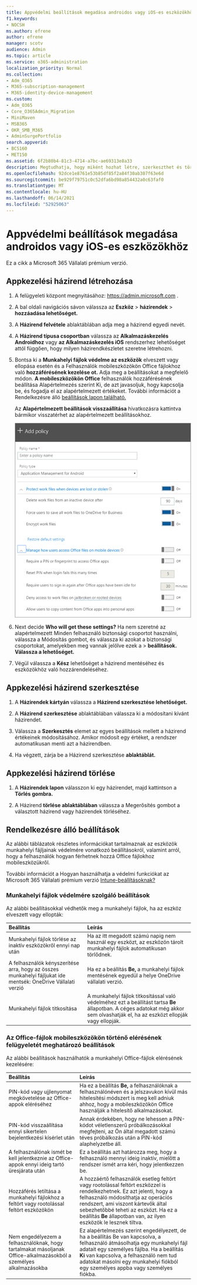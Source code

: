 ```yaml
---
title: Appvédelmi beállítások megadása androidos vagy iOS-es eszközökhöz
f1.keywords:
- NOCSH
ms.author: efrene
author: efrene
manager: scotv
audience: Admin
ms.topic: article
ms.service: o365-administration
localization_priority: Normal
ms.collection:
- Adm_O365
- M365-subscription-management
- M365-identity-device-management
ms.custom:
- Adm_O365
- Core_O365Admin_Migration
- MiniMaven
- MSB365
- OKR_SMB_M365
- AdminSurgePortfolio
search.appverid:
- BCS160
- MET150
ms.assetid: 6f2b80b4-81c3-4714-a7bc-ae69313e8a33
description: Megtudhatja, hogy miként hozhat létre, szerkeszthet és törölhet appkezelési házirendeket, és hogyan védheti meg a munkahelyi fájlokat Android- vagy iOS-eszközökön.
ms.openlocfilehash: 92dce1e8761e53b85df85f2a84f30ab307f63e6d
ms.sourcegitcommit: be929f79751c0c52dfa6bd98a854432a0c63faf0
ms.translationtype: MT
ms.contentlocale: hu-HU
ms.lasthandoff: 06/14/2021
ms.locfileid: "52925063"
---
```

# <a name="set-app-protection-settings-for-android-or-ios-devices"></a>Appvédelmi beállítások megadása androidos vagy iOS-es eszközökhöz

Ez a cikk a Microsoft 365 Vállalati prémium verzió.

## <a name="create-an-app-management-policy"></a>Appkezelési házirend létrehozása

1. A felügyeleti központ megnyitásához: <a href="https://go.microsoft.com/fwlink/p/?linkid=837890" target="_blank">https://admin.microsoft.com</a> . 
    
2. A bal oldali navigációs sávon válassza az **Eszköz** \> **házirendek** \> **hozzáadása lehetőséget.**
  
3. A **Házirend felvétele** ablaktáblában adja meg a házirend egyedi nevét. 
    
4. A **Házirend típusa csoportban** válassza az **Alkalmazáskezelés Androidhoz** vagy **az Alkalmazáskezelés iOS** rendszerhez lehetőséget attól függően, hogy milyen házirendkészletet szeretne létrehozni. 
    
5. Bontsa ki a **Munkahelyi fájlok védelme az eszközök** elveszett vagy ellopása esetén és a Felhasználók mobileszközökön Office fájlokhoz való **hozzáférésének kezelése ot.** Adja meg a beállításokat a megfelelő módon. **A mobileszközökön Office** felhasználók hozzáférésének  beállítása Alapértelmezés szerint Ki, de  azt javasoljuk, hogy kapcsolja be, és fogadja el az alapértelmezett értékeket. További információt a Rendelkezésre álló [beállítások lapon található.](#available-settings) 
    
    Az **Alapértelmezett beállítások visszaállítása** hivatkozásra kattintva bármikor visszatérhet az alapértelmezett beállításokhoz. 
    
    ![Screenshot of Create a policy with Application management for Android selected](../media/eabbe06d-ac0a-4f3a-8630-68c808b1e662.png)
  
6. Next decide **Who will get these settings?** Ha nem szeretné az alapértelmezett  Minden felhasználó biztonsági csoportot használni, válassza a Módosítás gombot, és válassza ki azokat a biztonsági csoportokat, amelyekben meg vannak jelölve ezek a \> **beállítások. Válassza a lehetőséget.**
    
7. Végül válassza a **Kész** lehetőséget a házirend mentéséhez és eszközökhöz való hozzárendeléséhez. 
    
## <a name="edit-an-app-management-policy"></a>Appkezelési házirend szerkesztése

1. A **Házirendek kártyán** válassza a **Házirend szerkesztése lehetőséget.**
    
2. A **Házirend szerkesztése** ablaktáblában válassza ki a módosítani kívánt házirendet. 
    
3. Válassza a **Szerkesztés** elemet az egyes beállítások mellett a házirend értékeinek módosításához. Amikor módosít egy értéket, a rendszer automatikusan menti azt a házirendben.
    
4. Ha végzett, zárja be a Házirend szerkesztése **ablaktáblát.** 
    
## <a name="delete-an-app-management-policy"></a>Appkezelési házirend törlése

1. A **Házirendek lapon** válasszon ki egy házirendet, majd kattintson a **Törlés gombra.**
    
2. A Házirend **törlése ablaktáblában** válassza a Megerősítés gombot a választott házirend vagy házirendek törléséhez.  
    
## <a name="available-settings"></a>Rendelkezésre álló beállítások

Az alábbi táblázatok részletes információkat tartalmaznak az eszközök munkahelyi fájljainak védelmére vonatkozó beállításokról, valamint arról, hogy a felhasználók hogyan férhetnek hozzá Office fájlokhoz mobileszközükről.
  
 További információt a Hogyan használhatja a védelmi funkciókat az Microsoft 365 Vállalati prémium verzió [Intune-beállításoknak?](map-protection-features-to-intune-settings.md) 
  
### <a name="settings-that-protect-work-files"></a>Munkahelyi fájlok védelmére szolgáló beállítások

Az alábbi beállításokkal védhetők meg a munkahelyi fájlok, ha az eszköz elveszett vagy ellopták:


|Beállítás  <br/> |Leírás  <br/> |
|:-----|:-----|
|Munkahelyi fájlok törlése az inaktív eszközökről ennyi nap után  <br/> |Ha az itt megadott számú napig nem használ egy eszközt, az eszközön tárolt munkahelyi fájlok automatikusan törlődnek.  <br/> |
|A felhasználók kényszerítése arra, hogy az összes munkahelyi fájljukat ide mentsék: OneDrive Vállalati verzió  <br/> |Ha ez a beállítás **Be,** a munkahelyi fájlok mentésének egyedül a helye OneDrive vállalati verzió.  <br/> |
|Munkahelyi fájlok titkosítása  <br/> |A munkahelyi fájlok titkosítással való védelméhez ezt a beállítást tartsa **Be** állapotban. A céges adatokat még akkor sem olvashatják el, ha az eszközt ellopják vagy ellopják.  <br/> |
   
### <a name="settings-that-control-how-users-access-office-files-on-mobile-devices"></a>Az Office-fájlok mobileszközökön történő elérésének felügyeletét meghatározó beállítások

Az alábbi beállítások használhatók a munkahelyi Office-fájlok elérésének kezelésére:


|Beállítás  <br/> |Leírás  <br/> |
|:-----|:-----|
|PIN-kód vagy ujjlenyomat megkövetelése az Office-appok eléréséhez  <br/> |Ha ez a beállítás **Be,** a felhasználóknak a felhasználónéven és a jelszavukon kívül más hitelesítési módszert is meg kell adniuk ahhoz, hogy a mobileszközökön Office használják a hitelesítő alkalmazásokat.<br/> |
|PIN-kód visszaállítása ennyi sikertelen bejelentkezési kísérlet után  <br/> |Annak érdekében, hogy ne lehessen a PIN-kódot véletlenszerű próbálkozásokkal megfejteni, az Ön által megadott számú téves próbálkozás után a PIN-kód alaphelyzetbe áll.  <br/> |
|A felhasználónak ismét be kell jelentkeznie az Office-appok ennyi ideig tartó üresjárata után  <br/> |Ez a beállítás azt határozza meg, hogy a felhasználó mennyi ideig inaktív, mielőtt a rendszer ismét arra kéri, hogy jelentkezzen be.  <br/> |
|Hozzáférés letiltása a munkahelyi fájlokhoz a feltört vagy rootolással feltört eszközökön  <br/> |A hozzáértő felhasználók esetleg feltört vagy rootolással feltört eszközzel is rendelkezhetnek. Ez azt jelenti, hogy a felhasználó módosíthatja az operációs rendszert, ami viszont kártevők által sebezhetőbbé teheti az eszközt. Ha ez a beállítás **Be** állapotban van, az ilyen eszközök le lesznek tiltva.  <br/> |
|Nem engedélyezem a felhasználóknak, hogy tartalmakat másoljanak Office-alkalmazásokból a személyes alkalmazásokba  <br/> |Ez alapértelmezés szerint engedélyezett, de ha a beállítás Be van kapcsolva, a felhasználó átmásolhatja egy munkahelyi fájl adatait egy személyes fájlba. Ha a beállítás **Ki** van kapcsolva, a felhasználó nem tud adatokat másolni egy munkahelyi fiókból egy személyes appba vagy személyes fiókba.  <br/> |
